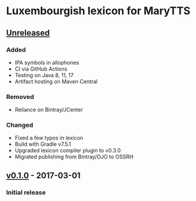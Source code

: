 Luxembourgish lexicon for MaryTTS
=================================

[Unreleased]
------------

### Added

- IPA symbols in allophones
- CI via GitHub Actions
- Testing on Java 8, 11, 17
- Artifact hosting on Maven Central

### Removed

- Reliance on Bintray/JCenter

### Changed

- Fixed a few typos in lexicon
- Build with Gradle v7.5.1
- Upgraded lexicon compiler plugin to v0.3.0
- Migrated publishing from Bintray/OJO to OSSRH

[v0.1.0] - 2017-03-01
---------------------

### Initial release

[Unreleased]: https://github.com/marytts/marytts-lexicon-lb/compare/v0.1.0...HEAD
[v0.1.0]: https://github.com/marytts/marytts-lexicon-lb/tree/v0.1.0
